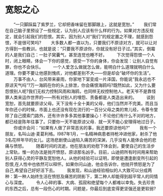 # 宽恕之心
　　“一只脚踩扁了紫罗兰，它却把香味留在那脚跟上，这就是宽恕。” 
　　我们常在自己脑子里预设了一些规定，认为别人应该有什么样的行为。如果对方违反规定，就会引起我们的怨恨。其实，因为别人对“我们”的规定置之不理，就感到怨恨，不是很可笑吗? 
　　大多数人都一直以为，只要我们不原谅对方，就可以让对方得到一些教训，也就是说：“只要我不原谅你，你就没有好日子过。”其实，倒霉的人是我们自己：一肚子窝囊气，甚至连觉也睡不好。 
　　下次觉得怨恨一个人时，闭上眼睛，体会一下你的感觉，感受一下你的身体，你会发现：让别人自觉有罪，你也不会快乐。 
　　一个人爱怎么做就怎么做，能明白什么道理就明白什么道理。你要不要让他感到愧疚，对他都差别不大——但是却会“破坏你的生活”。 
　　万事不由人，台风带来豪雨，你家地下室变成一片泽国，你能说“我永远也不原谅天气吗”?万一海鸥在你的头上排泄，你会痛恨海鸥吗?既然如此，又为什么要怨恨别人呢?我们无权力控制风雨和海鸥，也同样无权控制他人。老天爷不是靠怪罪人类来运作世界的——所有对别人的埋怨、责备都是人类造出来的。 
　　谈到宽恕，首先就要原谅父母。天下没有十全十美的父母，他们当然并不完美。而且当年你还小的时候，市面上也还没有现在流行的一百分父母之类的育儿经，令尊令堂除了自己摸索门路外，还有许许多多其他事要操心！不论他们有什么不对的地方，都已经是陈年往事了。只要你一天不能原谅父母．就一天不能心安理得地过日子。 
　　你或许会问：“如果有人做了非常恶劣的事，我还要原谅他吗?” 
　　我有一个朋友，名叫山迪·麦葛利格。I987年1月，一名精神病患者持枪冲进他家，射杀了他3名花样年华的女儿。这场悲剧使山迪陷入痛苦的深渊，几乎没有人能体会他的悲痛与愤怒。 
　　随着时间的流逝，他在朋友的劝慰下体会到，要使自己的生活步上常轨，惟一的办法是抛开愤怒，原谅那名凶手。目前，山迪把所有时间用来帮助别人获得心灵的平静及宽恕他人。从他的经验可以证明，即使是遭逢剧变所引起的怨恨,在人性中也依然可以释怀。如果你问山迪，他会告诉你，他抛开愤怒是为了自己,希望自己好好活下去。 
　　我发现，和山迪经验相似的人大致可以分成两种：第一种人始终生活在愤怒及痛苦的阴影下，第二种人却能得到超平常人的同情心与深度。 
　　令人心碎的事、大病、孤寂和绝望每个人都难以幸免。失去珍贵的东西之后，总有一段伤心的时期。问题是，你最后到底变得更坚强还是更软弱?
 